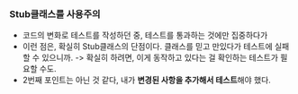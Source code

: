 ### Stub클래스를 사용주의
- 코드의 변화로 테스트를 작성하던 중, 테스트를 통과하는 것에만 집중하다가 
- 이런 점은, 확실히 Stub클래스의 단점이다. 클래스를 믿고 만있다가 테스트에 실패 할 수 있으니까. -> 확실히 하려면, 이게 동작하고 있다는 걸 확인하는 테스트가 필요할 수도.
- 2번째 포인트는 아닌 것 같다, 내가 **변경된 사항을 추가해서 테스트**해야 했다.
